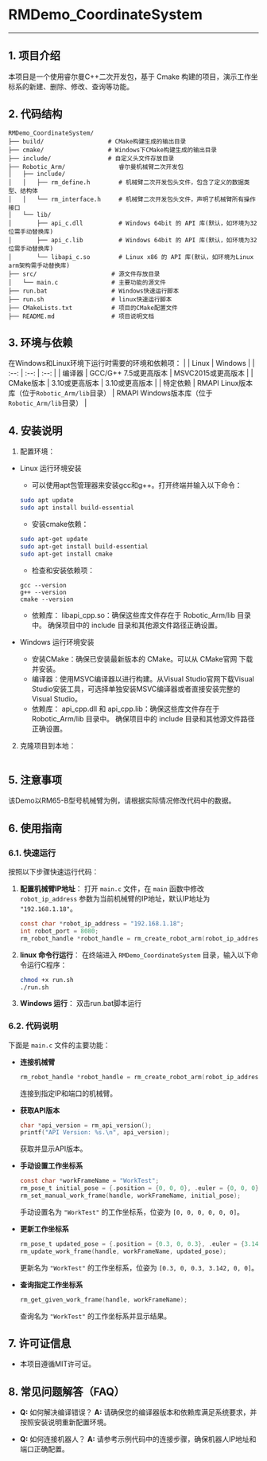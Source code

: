 # RMDemo_CoordinateSystem

---

## **1. 项目介绍**
本项目是一个使用睿尔曼C++二次开发包，基于 Cmake 构建的项目，演示工作坐标系的新建、删除、修改、查询等功能。

## **2. 代码结构**
```
RMDemo_CoordinateSystem/
├── build/                  # CMake构建生成的输出目录
├── cmake/                  # Windows下CMake构建生成的输出目录
├── include/                # 自定义头文件存放目录
├── Robotic_Arm/               睿尔曼机械臂二次开发包
│   ├── include/
│   │   ├── rm_define.h        # 机械臂二次开发包头文件，包含了定义的数据类型、结构体
│   │   └── rm_interface.h     # 机械臂二次开发包头文件，声明了机械臂所有操作接口
│   └── lib/
│       ├── api_c.dll          # Windows 64bit 的 API 库(默认，如环境为32位需手动替换库)
│       ├── api_c.lib          # Windows 64bit 的 API 库(默认，如环境为32位需手动替换库)
│       └── libapi_c.so        # Linux x86 的 API 库(默认，如环境为Linux arm架构需手动替换库)
├── src/                     # 源文件存放目录
│   └── main.c               # 主要功能的源文件
├── run.bat                  # Windows快速运行脚本
├── run.sh                   # linux快速运行脚本
├── CMakeLists.txt           # 项目的CMake配置文件
├── README.md                # 项目说明文档

```

## **3. 环境与依赖**

在Windows和Linux环境下运行时需要的环境和依赖项：
|  | Linux | Windows |
| :--: | :--: | :--: |
| 编译器 | GCC/G++ 7.5或更高版本 | MSVC2015或更高版本 |
| CMake版本 | 3.10或更高版本 | 3.10或更高版本 |
| 特定依赖 | RMAPI Linux版本库（位于`Robotic_Arm/lib`目录） | RMAPI Windows版本库（位于`Robotic_Arm/lib`目录） |

## **4. 安装说明**

1. 配置环境：


- Linux 运行环境安装
  - 可以使用apt包管理器来安装gcc和g++。打开终端并输入以下命令：

  ```bash
  sudo apt update  
  sudo apt install build-essential
  ```
  - 安装cmake依赖：

  ```bash
  sudo apt-get update
  sudo apt-get install build-essential
  sudo apt-get install cmake
  ```

  - 检查和安装依赖项：

  ```
  gcc --version
  g++ --version
  cmake --version
  ```
  - 依赖库： 
  libapi_cpp.so：确保这些库文件存在于 Robotic_Arm/lib 目录中。
  确保项目中的 include 目录和其他源文件路径正确设置。

- Windows 运行环境安装
  - 安装CMake：确保已安装最新版本的 CMake。可以从 CMake官网 下载并安装。
  - 编译器：使用MSVC编译器以进行构建。从Visual Studio官网下载Visual Studio安装工具，可选择单独安装MSVC编译器或者直接安装完整的 Visual Studio。
  - 依赖库：
  api_cpp.dll 和 api_cpp.lib：确保这些库文件存在于 Robotic_Arm/lib 目录中。
  确保项目中的 include 目录和其他源文件路径正确设置。


2. 克隆项目到本地：

   ```
   
   ```


## **5. 注意事项**

该Demo以RM65-B型号机械臂为例，请根据实际情况修改代码中的数据。

## **6. 使用指南**

### **6.1. 快速运行**

按照以下步骤快速运行代码：

1. **配置机械臂IP地址**：
    打开 `main.c` 文件，在 `main` 函数中修改 `robot_ip_address` 参数为当前机械臂的IP地址，默认IP地址为 `"192.168.1.18"`。

    ```C
    const char *robot_ip_address = "192.168.1.18";
    int robot_port = 8080;
    rm_robot_handle *robot_handle = rm_create_robot_arm(robot_ip_address, robot_port);
    ```

2. **linux 命令行运行**：
    在终端进入 `RMDemo_CoordinateSystem` 目录，输入以下命令运行C程序： 
   
    ```bash
    chmod +x run.sh
    ./run.sh
    ```
    
3. **Windows 运行**： 双击run.bat脚本运行

### **6.2. 代码说明**

下面是 `main.c` 文件的主要功能：

- **连接机械臂**
  
    ```C
    rm_robot_handle *robot_handle = rm_create_robot_arm(robot_ip_address, robot_port);
    ```
  连接到指定IP和端口的机械臂。

- **获取API版本**

    ```C
    char *api_version = rm_api_version();
    printf("API Version: %s.\n", api_version);
    ```
  获取并显示API版本。

- **手动设置工作坐标系**

    ```C
    const char *workFrameName = "WorkTest";
    rm_pose_t initial_pose = {.position = {0, 0, 0}, .euler = {0, 0, 0}};
    rm_set_manual_work_frame(handle, workFrameName, initial_pose);
    ```
  手动设置名为 `"WorkTest"` 的工作坐标系，位姿为 `[0, 0, 0, 0, 0, 0]`。

- **更新工作坐标系**

    ```C
    rm_pose_t updated_pose = {.position = {0.3, 0, 0.3}, .euler = {3.142, 0, 0}};
    rm_update_work_frame(handle, workFrameName, updated_pose);
    ```
  更新名为 `"WorkTest"` 的工作坐标系，位姿为 `[0.3, 0, 0.3, 3.142, 0, 0]`。

- **查询指定工作坐标系**

    ```C
    rm_get_given_work_frame(handle, workFrameName);
    ```
  查询名为 `"WorkTest"` 的工作坐标系并显示结果。

## **7. 许可证信息**

* 本项目遵循MIT许可证。

## **8. 常见问题解答（FAQ）**


- **Q:** 如何解决编译错误？
  **A:** 请确保您的编译器版本和依赖库满足系统要求，并按照安装说明重新配置环境。

- **Q:** 如何连接机器人？
  **A:** 请参考示例代码中的连接步骤，确保机器人IP地址和端口正确配置。
